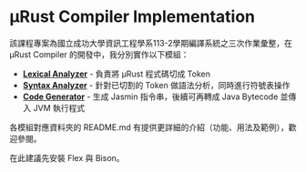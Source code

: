 # μRust Compiler Implementation
該課程專案為國立成功大學資訊工程學系113-2學期編譯系統之三次作業彙整，在 μRust Compiler 的開發中，我分別實作以下模組：
- **[Lexical Analyzer](./LexicalAnalyzer)** - 負責將 μRust 程式碼切成 Token
- **[Syntax Analyzer](./SyntaxAnalyzer)** - 針對已切割的 Token 做語法分析，同時進行符號表操作
- **[Code Generator](./CodeGenerator)** - 生成 Jasmin 指令串，後續可再轉成 Java Bytecode 並傳入 JVM 執行程式
  
各模組對應資料夾的 README.md 有提供更詳細的介紹（功能、用法及範例），歡迎參閱。

在此建議先安裝 Flex 與 Bison。
